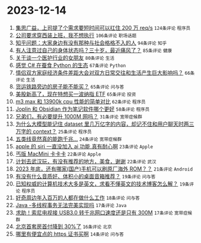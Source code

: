 # 2023-12-14

1. [集思广益，上司提了个需求要短时间可以扛住 200 万 req/s](https://www.v2ex.com/t/1000267) `124条评论` `程序员`
1. [公司要求穿西装上班，我不想执行](https://www.v2ex.com/t/1000226) `106条评论` `职场话题`
1. [知乎问题：大家身边有没有那种与社会格格不入的人](https://www.v2ex.com/t/1000214) `94条评论` `知乎`
1. [有人注意过自己的身体状态吗？三十岁，最近痛风了？](https://www.v2ex.com/t/1000334) `85条评论` `健康`
1. [关于谈一个医护行业的女朋友](https://www.v2ex.com/t/1000349) `80条评论` `生活`
1. [感觉 C# 在蚕食 Python 的生态](https://www.v2ex.com/t/1000331) `67条评论` `Python`
1. [情侣双方家庭经济条件差距大会对双方日常交往和生活产生巨大影响吗？](https://www.v2ex.com/t/1000225) `66条评论` `生活`
1. [货运铁路旁边的房子能不能买？](https://www.v2ex.com/t/1000212) `65条评论` `问与答`
1. [美股新高了，现在特想买一波纳指 ETF](https://www.v2ex.com/t/1000218) `65条评论` `投资`
1. [m3 max 和 13900k cpu 性能的简单对比](https://www.v2ex.com/t/1000236) `62条评论` `程序员`
1. [Joplin 和 Obsidian 作为笔记软件哪个更好](https://www.v2ex.com/t/1000378) `58条评论` `程序员`
1. [兄弟们，有必要提升 1000M 网吗？](https://www.v2ex.com/t/1000415) `31条评论` `宽带症候群`
1. [为什么大模型能记住 dataset 里几万亿字的内容，却记不住和用户聊天时两三万字的 context？](https://www.v2ex.com/t/1000457) `25条评论` `程序员`
1. [五类线竟然真的能跑千兆...](https://www.v2ex.com/t/1000222) `24条评论` `宽带症候群`
1. [apple 的 siri 一直没加入 ai 功能,真有耐心啊](https://www.v2ex.com/t/1000397) `23条评论` `Apple`
1. [丐版 MacMini 卡卡卡](https://www.v2ex.com/t/1000261) `22条评论` `Apple`
1. [计划去武汉玩，有没有推荐的地方，美食，谢谢](https://www.v2ex.com/t/1000235) `22条评论` `武汉`
1. [2023 年底，还有哪家(国产)手机可以刷原厂海外 ROM？？](https://www.v2ex.com/t/1000463) `21条评论` `Android`
1. [有没有什么音质好、体积小的桌面音箱推荐？](https://www.v2ex.com/t/1000441) `19条评论` `问与答`
1. [已知权威的计算机技术大多是英文，求看不懂英文的技术博客怎么解？](https://www.v2ex.com/t/1000292) `19条评论` `程序员`
1. [好奇周边年入百万的人都在做什么工作](https://www.v2ex.com/t/1000336) `18条评论` `问与答`
1. [Java -多线程事务无法完美实现吗](https://www.v2ex.com/t/1000408) `17条评论` `Java`
1. [求助！索尼电视接 USB3.0 转千兆网口速度还是只有 300M](https://www.v2ex.com/t/1000282) `17条评论` `宽带症候群`
1. [北京首套房首付降到 30%了](https://www.v2ex.com/t/1000414) `16条评论` `北京`
1. [哪里有便宜点的 https 证书买啊](https://www.v2ex.com/t/1000409) `14条评论` `问与答`
